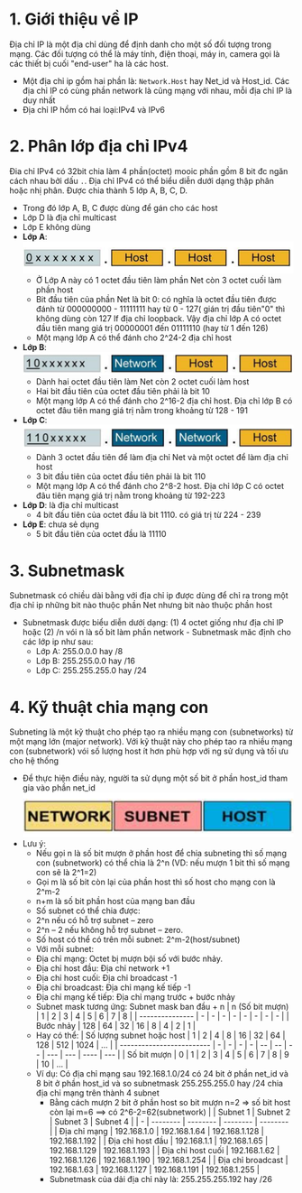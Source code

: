 # 1. Giới thiệu về IP
   Địa chỉ IP là một địa chỉ dùng để định danh cho một số đối tượng trong mạng. Các đối tượng có thể là máy tính, điện thoại, máy in, camera gọi là các thiết bị cuối "end-user" ha là các host.
 - Một địa chỉ ip gồm hai phần là: `Network.Host` hay Net_id và Host_id. Các địa chỉ IP có cùng phần network là cũng mạng với nhau, mỗi địa chỉ IP là duy nhất
 - Địa chỉ IP hồm có hai loại:IPv4 và IPv6
# 2. Phân lớp địa chỉ IPv4
  Đia chỉ IPv4 có 32bit chia làm 4 phần(octet) mooic phần gồm 8 bit đc ngăn cách nhau bởi dấu `.`. Địa chỉ IPv4 có thể biểu diễn dưới dạng thập phân hoặc nhị phân. Được chia thành 5 lớp A, B, C, D.
  - Trong đó lớp A, B, C được dùng để gán cho các host
  - Lớp D là địa chỉ multicast
  - Lớp E không dùng
   - **Lớp A**:
         ![](https://github.com/daitq1998/Linux-basic/blob/master/CCNA/png/l%C6%A1%CC%81p%20A.PNG)
      - Ở Lớp A này có 1 octet đầu tiên làm phần Net còn 3 octet cuối làm phần host
      - Bit đầu tiên của phần Net là bit 0: có nghĩa là octet đầu tiên được đánh từ 000000000 - 11111111 hay từ 0 - 127( gián trị đầu tiên"0" thì không dùng còn 127 lf địa chỉ loopback. Vậy địa chỉ lớp A có octet đầu tiên mang giá trị 00000001 đến 01111110 (hay từ 1 đến 126)
      - Một mạng lớp A có thể đánh cho 2^24-2 địa chỉ host
   - **Lớp B**:
   ![](https://github.com/daitq1998/Linux-basic/blob/master/CCNA/png/l%C6%A1%CC%81p%20B.PNG)
      - Dành hai octet đầu tiên  làm Net còn 2 octet cuối làm host 
      - Hai bit đầu tiên của octet đầu tiên phải là bit 10 
      - Một mạng lớp A có thể đánh cho 2^16-2 địa chỉ host. Địa chỉ lớp B có octet đâu tiên mang giá trị nằm trong khoảng từ 128 - 191 
   - **Lớp C**:
   ![](https://github.com/daitq1998/Linux-basic/blob/master/CCNA/png/L%C6%A1%CC%81p%20C.PNG)
      - Dành 3 octet đầu tiên để làm địa chỉ Net và một octet để làm địa chỉ host
      - 3 bit đầu tiên của octet đầu tiên phải là bit 110
      - Một mạng lớp A có thể đánh cho 2^8-2 host. Địa chỉ lớp C có octet đâu tiên mạng giá trị nằm trong khoảng từ 192-223
   - **Lớp D**: là địa chỉ multicast
      - 4 bít đầu tiên của octet đầu là bit 1110. có giá trị từ 224 - 239
   - **Lớp E**: chưa sẻ dụng
      - 5 bit đầu tiên của octet đầu là 11110
# 3. Subnetmask
   Subnetmask có chiều dài bằng với địa chỉ ip được dùng để chỉ ra trong một địa chỉ ip những bit nào thuộc phần Net nhưng bit nào thuộc phần host 
   - Subnetmask được biểu diễn dưới dạng: (1) 4 octet giống như địa chỉ IP hoặc (2) /n vói n là số bit làm phần network
    - Subnetmask măc định cho các lớp ip như sau:
      - Lớp A: 255.0.0.0 hay /8
      - Lớp B: 255.255.0.0 hay /16
      - Lớp C: 255.255.255.0 hay /24
# 4. Kỹ thuật chia mạng con
   Subneting là một kỹ thuật cho phép tạo ra nhiều mạng con (subnetworks) từ một mạng lớn (major network). Với kỹ thuật này cho phép tao ra nhiều mạng con (subnetwork) vói số lượng host ít hơn phù hợp với ng sử dụng và tối ưu cho hệ thống
   - Để thực hiện điều này, người ta sử dụng một số bit ở phần host_id tham gia vào phần net_id
   ![](https://github.com/daitq1998/Linux-basic/blob/master/CCNA/png/Subneting.PNG)
   - Lưu ý:
     - Nếu gọi n là số bit mượn ở phần host để chia subneting thì số mạng con (subnetwork) có thể chia là 2^n  (VD: nếu mượn 1 bit thì số mạng con sẽ là 2^1=2)
     - Gọi m là số bit còn lại của phần host thì số host cho mạng con là 2^m-2
     - n+m là số bit phần host của mạng ban đầu
     - Số subnet có thể chia được:
      - 2^n nếu có hỗ trợ subnet – zero
      - 2^n – 2 nếu không hỗ trợ subnet – zero.
     - Số host có thể có trên mỗi subnet: 2^m-2(host/subnet)
     - Với mỗi subnet:
      - Địa chỉ mạng: Octet bị mượn bội số với bước nhảy.
      - Địa chỉ host đầu: Địa chỉ network +1
      - Địa chỉ host cuối: Địa chỉ broadcast -1
      - Địa chỉ broadcast: Địa chỉ mạng kế tiếp -1
      - Địa chỉ mạng kế tiếp: Địa chỉ mạng trước + bước nhảy
     - Subnet mask tương ứng: Subnet mask ban đầu + n
       | n (Số bit mượn) | 1 | 2 | 3 | 4 | 5 | 6 | 7 | 8 |
       | --------------- | - | - | - | - | - | - | - | - |
       | Bước nhảy | 128 | 64 | 32 | 16 | 8 | 4 | 2 | 1 |
     - Hay có thể:
       | Số lượng subnet hoặc host | 1 | 2 | 4 | 8 | 16 | 32 | 64 | 128 | 512 | 1024 | ... |
       | ------------------------- | - | - | - | - | -- | -- | -- | --- | --- | ---- | --- |
       | Số bit mượn  | 0 | 1 | 2 | 3 | 4 | 5 | 6 | 7 | 8 | 9 | 10 | ... |
      - Ví dụ: Có địa chỉ mạng sau 192.168.1.0/24 có 24 bit ở phần net_id và 8 bit ở phần host_id và so subnetmask 255.255.255.0 hay /24 chia địa chỉ mạng trên thành 4 subnet
        - Bằng cách mượn 2 bit ở phần host so bit mượn n=2  => số bit host còn lại m=6 ==> có 2^6-2=62(subnetwork)
          |   | Subnet 1 | Subnet 2 | Subnet 3 | Subnet 4 |
          | - | -------- | -------- | -------- | -------- |
          | Địa chỉ mạng | 192.168.1.0 | 192.168.1.64 | 192.168.1.128 | 192.168.1.192 |
          | Địa chỉ host đầu | 192.168.1.1 | 192.168.1.65 | 192.168.1.129 | 192.168.1.193 |
          | Địa chỉ host cuối | 192.168.1.62 | 192.168.1.126 | 192.168.1.190 | 192.168.1.254 |
          | Địa chỉ broadcast | 192.168.1.63 | 192.168.1.127 | 192.168.1.191 | 192.168.1.255 |
        - Subnetmask của dải địa chỉ này là: 255.255.255.192 hay  /26
          
